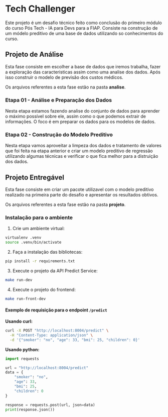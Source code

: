 # Tech Challenger 

Este projeto é um desafio técnico feito como conclusão do primeiro módulo do curso Pós Tech - IA para Devs para a FIAP.
Consiste na construção de um módelo preditivo de uma base de dados utilizando so conhecimentos do curso.

## Projeto de Análise

Esta fase consiste em escolher a base de dados que iremos trabalha, fazer a exploração das caracteristicas assim como uma analise dos dados. Após isso construir o modelo de previsão dos custos médicos.

Os arquivos referentes a esta fase estão na pasta **analise**.

### Etapa 01 - Análise e Preparação dos Dados

Nesta etapa estamos fazendo analise do conjunto de dados para aprender o máximo possível sobre ele, assim como o que podemos extrair de informações.
O foco é em preparar os dados para os modelos de dados.

### Etapa 02 - Construção do Modelo Preditivo

Nesta etapa vamos aproveitar a limpeza dos dados e tratamento de valores que foi feita na etapa anterior e criar um modelo preditivo de regressão utilizando algumas técnicas e verificar o que fica melhor para a distruição dos dados.


## Projeto Entregável

Esta fase consiste em criar um pacote utilizavel com o modelo preditivo realizado na primeira parte do desafio e apresentar os resultados obtivos.

Os arquivos referentes a esta fase estão na pasta **projeto**.


### Instalação para o ambiente

1. Crie um ambiente virtual:
```bash
virtualenv .venv 
source .venv/bin/activate
```
2. Faça a instalação das bibliotecas:
```bash
pip install -r requirements.txt
```
3. Execute o projeto da API Predict Service:
```bash
make run-dev
```
4. Execute o projeto do frontend:
```bash
make run-front-dev
```


#### Exemplo de requisição para o endpoint `/predict`

**Usando curl:**
```bash
curl -X POST "http://localhost:8004/predict" \
  -H "Content-Type: application/json" \
  -d '{"smoker": "no", "age": 33, "bmi": 25, "children": 0}'
```

**Usando python:**
```python
import requests

url = "http://localhost:8004/predict"
data = {
    "smoker": "no",
    "age": 33,
    "bmi": 25,
    "children": 0
}

response = requests.post(url, json=data)
print(response.json())
```